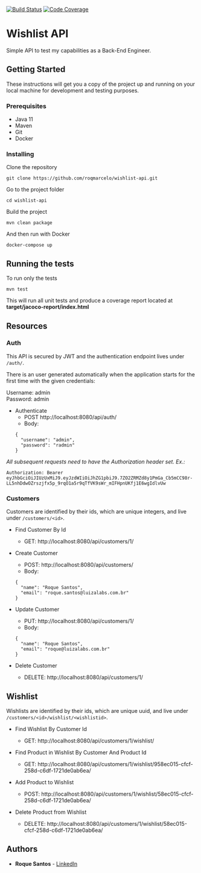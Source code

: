 [![Build Status](https://travis-ci.com/roqmarcelo/wishlist-api.svg?branch=master)](https://travis-ci.com/roqmarcelo/wishlist-api)
[![Code Coverage](https://codecov.io/gh/roqmarcelo/wishlist-api/coverage.svg)](https://codecov.io/gh/roqmarcelo/wishlist-api)

# Wishlist API

Simple API to test my capabilities as a Back-End Engineer.

## Getting Started

These instructions will get you a copy of the project up and running on your local machine for development and testing purposes.

### Prerequisites

* Java 11
* Maven
* Git
* Docker

### Installing

Clone the repository

```
git clone https://github.com/roqmarcelo/wishlist-api.git
```

Go to the project folder

```
cd wishlist-api
```

Build the project

```
mvn clean package
```

And then run with Docker

```
docker-compose up
```

## Running the tests

To run only the tests

```
mvn test
```

This will run all unit tests and produce a coverage report located at **target/jacoco-report/index.html**

## Resources

### Auth
This API is secured by JWT and the authentication endpoint lives under ```/auth/```.

There is an user generated automatically when the application starts for the first time with the given credentials:

Username: admin<br>
Password: admin

* Authenticate
  * POST http://localhost:8080/api/auth/
  * Body:
  ```
  {
    "username": "admin",
    "password": "radmin"
  }
  ```
*All subsequent requests need to have the Authorization header set. Ex.:*
  ```
  Authorization: Bearer eyJhbGciOiJIUzUxMiJ9.eyJzdWIiOiJhZG1pbiJ9.7ZO2ZRMZd8y1PmGa_Cb5mCC98r-LL5nhDdwOZrszjfx5p_9rqO1a5r9qTfVK9sWr_mIFHpnUKfj1E6wgIdlvUw 
  ```
 
### Customers
Customers are identified by their ids, which are unique integers, and live under ```/customers/<id>```.

* Find Customer By Id
  * GET: http://localhost:8080/api/customers/1/
  
* Create Customer
  * POST: http://localhost:8080/api/customers/
  * Body:
  ```
  {
    "name": "Roque Santos",
    "email": "roque.santos@luizalabs.com.br"
  }
  ```

* Update Customer
  * PUT: http://localhost:8080/api/customers/1/
  * Body:
  ```
  {
    "name": "Roque Santos",
    "email": "roque@luizalabs.com.br"
  }
  ```
  
* Delete Customer
  * DELETE: http://localhost:8080/api/customers/1/
  
## Wishlist
Wishlists are identified by their ids, which are unique uuid, and live under ```/customers/<id>/wishlist/<wishlistid>```.

* Find Wishlist By Customer Id
  * GET: http://localhost:8080/api/customers/1/wishlist/
  
* Find Product in Wishlist By Customer And Product Id
  * GET: http://localhost:8080/api/customers/1/wishlist/958ec015-cfcf-258d-c6df-1721de0ab6ea/
  
* Add Product to Wishlist
  * POST: http://localhost:8080/api/customers/1/wishlist/58ec015-cfcf-258d-c6df-1721de0ab6ea/
  
* Delete Product from Wishlist
  * DELETE: http://localhost:8080/api/customers/1/wishlist/58ec015-cfcf-258d-c6df-1721de0ab6ea/

## Authors

* **Roque Santos** - [LinkedIn](https://www.linkedin.com/in/roqmarcelo/)